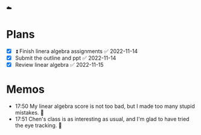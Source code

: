 ☁️

# Plans

- [x] ⏫ Finish linera algebra assignments ✅ 2022-11-14
- [x] Submit the outline and ppt ✅ 2022-11-14
- [x] Review linear algebra ✅ 2022-11-15

# Memos

- 17:50 My linear algebra score is not too bad, but I made too many stupid mistakes. 😤
- 17:51 Chen's class is as interesting as usual, and I'm glad to have tried the eye tracking. 😬